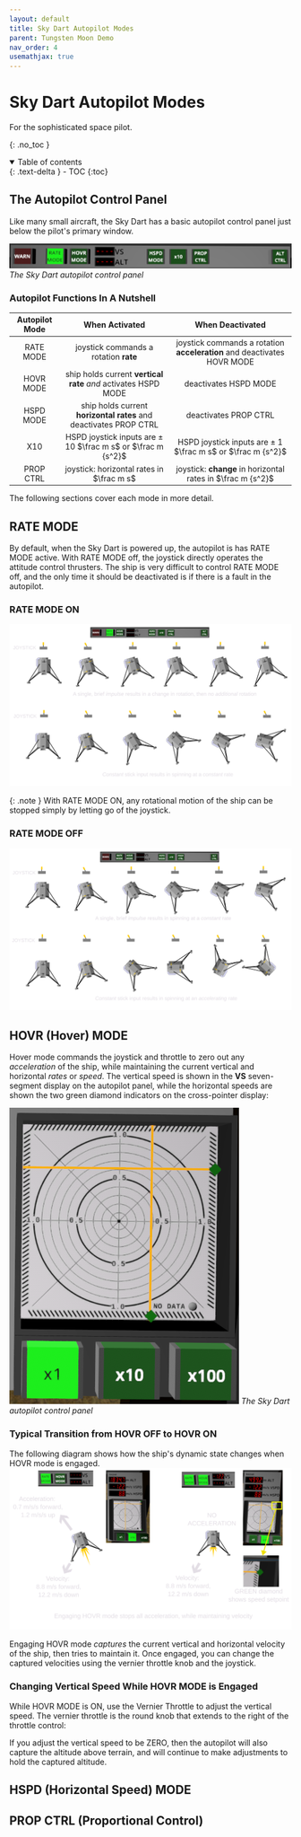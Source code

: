 ```yaml
---
layout: default
title: Sky Dart Autopilot Modes
parent: Tungsten Moon Demo
nav_order: 4
usemathjax: true
---
```


# Sky Dart Autopilot Modes
For the sophisticated space pilot.

{: .no_toc }


<details open markdown="block">
  <summary>
    Table of contents
  </summary>
  {: .text-delta }
- TOC
{:toc}
</details>

## The Autopilot Control Panel
Like many small aircraft, the Sky Dart has a basic autopilot control panel just below the pilot's primary window.

![AMC Sky Dart autopilot control panel](/assets/images/demo/autopilot_panel.png)
*The Sky Dart autopilot control panel*

### Autopilot Functions In A Nutshell

| Autopilot Mode | When Activated | When Deactivated |
|:--:|:--:|:--:|
| RATE MODE | joystick commands a rotation **rate**  | joystick commands a rotation **acceleration** and deactivates HOVR MODE  |
| HOVR MODE | ship holds current **vertical rate** *and* activates HSPD MODE  | deactivates HSPD MODE |
| HSPD MODE | ship holds current **horizontal rates** and deactivates PROP CTRL | deactivates PROP CTRL |
| X10 | HSPD joystick inputs are $\pm$ 10 $\frac m s$ or $\frac m {s^2}$| HSPD joystick inputs are $\pm$ 1 $\frac m s$ or $\frac m {s^2}$ | 
| PROP CTRL | joystick: horizontal rates in $\frac m s$| joystick: **change** in horizontal rates in $\frac m {s^2}$ | 

The following sections cover each mode in more detail.

## RATE MODE
By default, when the Sky Dart is powered up, the autopilot is has RATE MODE active. With RATE MODE off, the joystick directly operates the attitude control thrusters. The ship is very difficult to control RATE MODE off, and the only time it should be deactivated is if there is a fault in the autopilot.

### RATE MODE ON
![AMC Sky Dart autopilot RATE MODE ON](/assets/images/demo/skydart_ratemode.svg)

{: .note }
With RATE MODE ON, any rotational motion of the ship can be stopped simply by letting go of the joystick.

### RATE MODE OFF
![AMC Sky Dart autopilot RATE MODE ON](/assets/images/demo/skydart_noratemode.svg)


## HOVR (Hover) MODE
Hover mode commands the joystick and throttle to zero out any *acceleration* of the ship, while maintaining the current vertical and horizontal *rates* or *speed*. The vertical speed is shown in the **VS** seven-segment display on the autopilot panel, while the horizontal speeds are shown the two green diamond indicators on the cross-pointer display:

![AMC Sky Dart autopilot cross-pointer horizontal velocity diamonds](/assets/images/demo/hspd_stablerate.png)
*The Sky Dart autopilot control panel*

### Typical Transition from HOVR OFF to HOVR ON
The following diagram shows how the ship's dynamic state changes when HOVR mode is engaged.
![AMC Sky Dart autopilot HOVR MODE ON](/assets/images/demo/skydart_hovrmode.svg)

Engaging HOVR mode *captures* the current vertical and horizontal velocity of the ship, then tries to maintain it. Once engaged, you can change the captured velocities using the vernier throttle knob and the joystick.

### Changing Vertical Speed While HOVR MODE is Engaged
While HOVR MODE is ON, use the Vernier Throttle to adjust the vertical speed. The vernier throttle is the round knob that extends to the right of the throttle control:

If you adjust the vertical speed to be ZERO, then the autopilot will also capture the altitude above terrain, and will continue to make adjustments to hold the captured altitude.

## HSPD (Horizontal Speed) MODE

## PROP CTRL (Proportional Control)